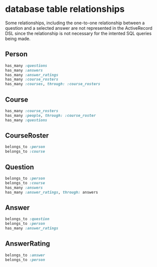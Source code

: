# database table relationships
Some relationships, including the one-to-one relationship between a question and a selected answer are not represented in the ActiveRecord DSL since the relationship is not necessary for the intented SQL queries being made.

## Person

```ruby
has_many :questions
has_many :answers
has_many :answer_ratings
has_many :course_rosters
has_many :courses, through: :course_rosters
```

## Course

```ruby
has_many :course_rosters
has_many :people, through: :course_roster
has_many :questions
```

## CourseRoster

```ruby
belongs_to :person
belongs_to :course
```

## Question

```ruby
belongs_to :person
belongs_to :course
has_many :answers
has_many :answer_ratings, through: answers
```

## Answer

```ruby
belongs_to :question
belongs_to :person
has_many :answer_ratings
```

## AnswerRating

```ruby
belongs_to :answer
belongs_to :person
```
